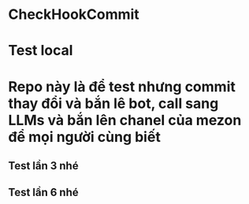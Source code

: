 # CheckHookCommit
# Test local
# Repo này là để test nhưng commit thay đổi và bắn lê bot, call sang LLMs và bắn lên chanel của mezon để mọi người cùng biết
## Test lần 3 nhé
## Test lần 6 nhé

